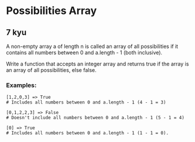 # Possibilities Array
## 7 kyu

A non-empty array a of length n is called an array of all possibilities if it contains all numbers between 0 and a.length - 1 (both inclusive).

Write a function that accepts an integer array and returns true if the array is an array of all possibilities, else false.

### Examples:
```
[1,2,0,3] => True
# Includes all numbers between 0 and a.length - 1 (4 - 1 = 3)

[0,1,2,2,3] => False
# Doesn't include all numbers between 0 and a.length - 1 (5 - 1 = 4)

[0] => True
# Includes all numbers between 0 and a.length - 1 (1 - 1 = 0).
```

